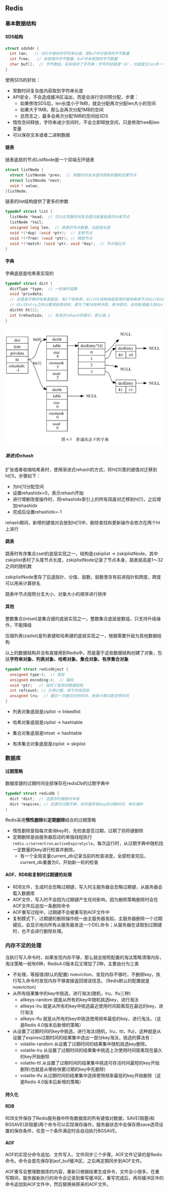 ## Redis



### 基本数据结构

#### SDS结构

```c
struct sdshdr {
  int len;   // SDS中保存的字符串长度，即buf中已使用的字节数量
  int free;   // 未使用的字节数量，buf中未使用的字节数量
  char buf[];  // 字节数组，实际保存了字符串；字符的结尾是'\0'，也就是比len多一个字符
}
```

使用SDS的好处：

* 常数时间复杂度内获取到字符串长度
* API安全，不会造成缓冲区溢出，而是会进行空间预分配，步骤：
  * 如果修改SDS后，len长度小于1MB，就会分配再次分配len大小的空间
  * 如果大于1MB，那么会再次分配1MB的空间
  * 总而言之，最多会再次分配1MB的空间给SDS
* 惰性空间释放，字符串减少空间时，不会立即释放空间，只是修改free和len变量
* 可以保存文本或者二进制数据



#### 链表

链表底层的节点ListNode是一个双端无环链表

```c
struct listNode {
  struct listNonde *prev;  // 常数时间复杂度内获取前置和后置节点
  struct listNonde *next;
  void * value;
}listNode;
```

链表的list结构提供了更多的参数

```c
typedef struct list {
  listNode *head;  // 可以在常数时间复杂度内或者链表的头尾节点
  listNode *tail;
  unsigned long len;  // 链表的节点数量，也就是长度
  void *(*dup) (void *ptr);  // 复制节点
  void *(*free) (void *ptr); // 释放节点
  void *(*match) (void *ptr, void *key);  // 节点值比对
}
```



#### 字典

字典底层是哈希表实现的

```c
typedef struct dict {
  dictType *type;  // 一些操作函数
  void *privdata;
  // 这里是字典的哈希表底层，有2个哈希表，dictht结构体底层用的是哈希表节点dictEntry，是一个链表结构，除此之外，dictht还存了哈希表大小和已有节点数量等参数
  // dictEntry之所以要用链表结构，是为了解决哈希冲突，有冲突时，会将新值插入到dictEntry的链表头位置，实现了常数时间复杂度
  dictht ht[2];
  int trehashidx;  // 渐进式rehash的索引，默认是-1
}
```

<img src="./普通状态下的字典.png" alt="普通状态下的字典"/>

##### 渐进式rehash

扩张或者收缩哈希表时，使用渐进式rehash的方式，将ht[0]里的键值对迁移到ht[1]，步骤如下：

* 为ht[1]分配空间
* 设置rehashidx=0，表示rehash开始
* 进行增删改查操作时，将rehashidx索引上的所有简直对迁移到ht[1]，之后增加rehashidx
* 完成后设置rehashidx=-1

rehash期间，新增的键值对会放到ht[1]中，删除查找和更新操作会依次在两个ht上进行



#### 跳表

跳表时有序集合zset的底层实现之一，结构是zskiplist -> zskiplistNode，其中zskiplist表村了头尾节点长度，zskiplistNode记录了节点本身，跳表层高是1～32之间的随机数

zskiplistNode里存了后退指针、分值、层数，层数里存有前进指针和跨度，跨度可以用来计算排名

跳表中节点按照分支大小、对象大小的顺序进行排序



#### 其他

整数集合(intset)是集合键的底层实现之一，整数集合底层是数组，只支持升级操作，不能降级

压缩列表(ziplist)是列表键和哈希键的底层实现之一，根据需要升级为其他数据结构


以上的数据结构并没有直接用到Redis中，而是基于这些数据结构创建了对象，包括**字符串对象、列表对象、哈希对象、集合对象、有序集合对象**

```c
typedef struct redisObject {
  unsigned type:4;  // 类型
  unsigned encoding:4;  // 编码
  void *ptr;   // 指向了底层的数据结构
  int refcount; // 引用计数，用于内存回收
  unsigned lru;  // 最后一次被访问的时间，用来计算对象空转时间
}
```

* 列表对象底层是ziplist -> linkedlist

* 哈希对象底层是ziplist -> hashtable

* 集合对象底层是intset -> hashtable

* 有序集合对象底层是ziplist -> skiplist



### 数据库

#### 过期策略

数据库键的过期时间全部保存在redisDb的过期字典中

```c
typedef struct redisDb {
  dict *dict;  // 这里存的键值对本身
  dict *expires; // 这里时过期字典，存的是所有key的过期时间，单位毫秒
}
```

Redis采用**惰性删除**和**定期删除**结合的过期策略

* 惰性删除是指每次查询key时，先检查是否过期，过期了则将键删除
* 定期删除是由服务器启动的单独线程执行`redis.c/serverCron`.`activeExpireCycle`，每次运行时，从过期字典中随机找一定数量的key进行检查并删除。
  * 有一个全局变量current_db记录当前的检查进度，全部检查完后，current_db重置为0，开始新一轮的检查

#### AOF、RDB和复制时过期键的处理

* RDB文件，生成时会忽略过期键，写入时主服务器会忽略过期键，从服务器会载入数据库
* AOF文件，写入时不会因为过期键产生任何影响，因为删除策略删除时会在AOF文件后追加一条删除命令
* AOF重写过程中，过期键不会被重写到AOF文件中
* 复制模式下，过期键的删除操作统一由主服务器发起，主服务器删除一个过期键后，会显示地向所有从服务器发送一个DEL命令；从服务器在读取到过期键时，也不会进行删除处理。

### 内存不足的处理
当执行写入命令时，如果发现内存不够，那么就会按照配置的淘汰策略清理内存，淘汰策略一般有6种，Redis4.0版本后又增加了2种，主要由分为三类

* 不处理，等报错(默认的配置)
noeviction，发现内存不够时，不删除key，执行写入命令时发现内存不够直接返回错误信息。（Redis默认的配置就是noeviction）
* 从所有结果集中的key中挑选，进行淘汰(随机，lru，lfu三种)
  * allkeys-random 就是从所有的key中随机挑选key，进行淘汰
  * allkeys-lru 就是从所有的key中挑选最近使用时间距离现在最远的key，进行淘汰
  * allkeys-lfu 就是从所有的key中挑选使用频率最低的key，进行淘汰。（这是Redis 4.0版本后新增的策略）
* 从设置了过期时间的key中挑选，进行淘汰(随机，lru，ttl，lfu)，这种就是从设置了expires过期时间的结果集中选出一部分key淘汰，挑选的算法有：
  * volatile-random 从设置了过期时间的结果集中随机挑选key删除。
  * volatile-lru 从设置了过期时间的结果集中挑选上次使用时间距离现在最久的key开始删除
  * volatile-ttl 从设置了过期时间的结果集中挑选可存活时间最短的key开始删除(也就是从哪些快要过期的key中先删除)
  * volatile-lfu 从过期时间的结果集中选择使用频率最低的key开始删除（这是Redis 4.0版本后新增的策略）


#### 持久化

#### RDB

RDB文件保存了Redis服务器中所有数据库的所有键值对数据，SAVE(阻塞)和BGSAVE(非阻塞)两个命令可以实现保存操作，服务器状态中会保存用save选项设置的保存条件，任意一个条件满足时会自动执行BGSAVE。

#### AOF

AOF的实现分命令追加、文件写入、文件同步三个步骤。AOF文件记录的是Redis命令。命令会首先保存到aof_buf缓冲区，之后再定期同步到AOF文件。

AOF重写会整理数据库的内容，重新只根据结果生成命令，文件会小很多。在重写期间，服务器新执行的命令会记录到重写缓冲区，重写完成后，再将缓冲区中的命令追加到AOF文件中，然后替换掉原来的AOF文件。
